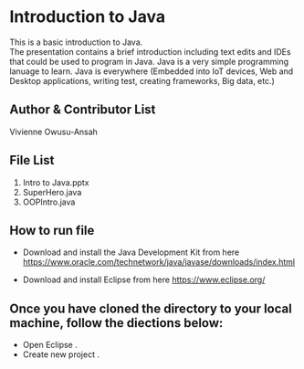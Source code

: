 # Introduction to Java
This is a basic introduction to Java.  
The presentation contains a brief introduction including text edits and IDEs that could be used to program in Java.
Java is a very simple programming lanuage to learn.
Java is everywhere (Embedded into IoT devices, Web and Desktop applications, writing test, creating frameworks, Big data, etc.)

Author & Contributor List
----
Vivienne Owusu-Ansah


File List
---------
1. Intro to Java.pptx
2. SuperHero.java
3. OOPIntro.java

How to run file
----
*   Download and install the Java Development Kit from here https://www.oracle.com/technetwork/java/javase/downloads/index.html

*   Download and install Eclipse from here https://www.eclipse.org/

Once you have cloned the directory to your local machine, follow the diections below:
-----
*   Open Eclipse . 
*   Create new project . 
